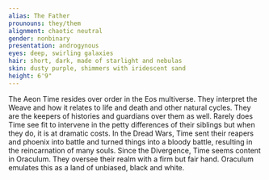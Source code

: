 ```yaml
---
alias: The Father
prounouns: they/them
alignment: chaotic neutral
gender: nonbinary
presentation: androgynous
eyes: deep, swirling galaxies
hair: short, dark, made of starlight and nebulas
skin: dusty purple, shimmers with iridescent sand
height: 6'9"
---
```


The Aeon Time resides over order in the Eos multiverse. They interpret the Weave and how it relates to life and death and other natural cycles. They are the keepers of histories and guardians over them as well. Rarely does Time see fit to intervene in the petty differences of their siblings but when they do, it is at dramatic costs. In the Dread Wars, Time sent their reapers and phoenix into battle and turned things into a bloody battle, resulting in the reincarnation of many souls. Since the Divergence, Time seems content in Oraculum. They oversee their realm with a firm but fair hand. Oraculum emulates this as a land of unbiased, black and white.